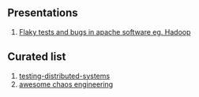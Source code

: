 ## Presentations
1. [Flaky tests and bugs in apache software eg. Hadoop](https://www.slideshare.net/AkihiroSuda/flaky-tests-and-bugs-in-apache-software-eg-hadoop)

## Curated list
1. [testing-distributed-systems](https://github.com/asatarin/testing-distributed-systems)
2. [awesome chaos engineering](https://github.com/dastergon/awesome-chaos-engineering)
